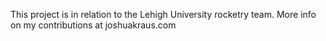 This project is in relation to the Lehigh University rocketry team. More info on my contributions at joshuakraus.com
